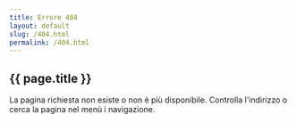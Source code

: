 ```yaml
---
title: Errore 404
layout: default
slug: /404.html
permalink: /404.html
---
```

<section class="sec-1">
  <div class="container">
    <h1>{{ page.title }}</h1>
    <p>La pagina richiesta non esiste o non è più disponibile. Controlla l'indirizzo o cerca la pagina nel menù i navigazione.</p>
  </div>
</section>
